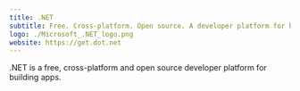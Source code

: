 ```yaml
---
title: .NET
subtitle: Free. Cross-platform. Open source. A developer platform for building apps.
logo: ./Microsoft_.NET_logo.png
website: https://get.dot.net
---
```


.NET is a free, cross-platform and open source developer platform for building apps.
